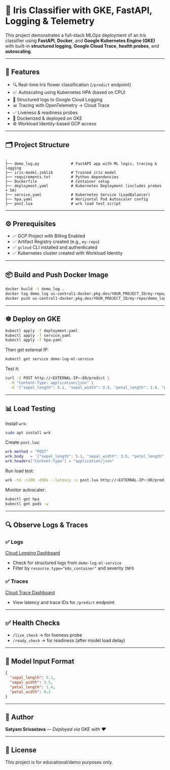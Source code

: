 # 🌸 Iris Classifier with GKE, FastAPI, Logging & Telemetry

This project demonstrates a full-stack MLOps deployment of an Iris classifier using **FastAPI**, **Docker**, and **Google Kubernetes Engine (GKE)** with built-in **structured logging**, **Google Cloud Trace**, **health probes**, and **autoscaling**.

---

## 🚀 Features

- 🔍 Real-time Iris flower classification (`/predict` endpoint)
- 📈 Autoscaling using Kubernetes HPA (based on CPU)
- 🔧 Structured logs to Google Cloud Logging
- 📊 Tracing with OpenTelemetry → Cloud Trace
- ✅ Liveness & readiness probes
- 🐋 Dockerized & deployed on GKE
- ⚙️ Workload Identity-based GCP access

---

## 🗂️ Project Structure

```
.
├── demo_log.py              # FastAPI app with ML logic, tracing & logging
├── iris-model.joblib        # Trained iris model
├── requirements.txt         # Python dependencies
├── Dockerfile               # Container setup
├── deployment.yaml          # Kubernetes Deployment (includes probes + SA)
├── service.yaml             # Kubernetes Service (LoadBalancer)
├── hpa.yaml                 # Horizontal Pod Autoscaler config
├── post.lua                 # wrk load test script
```

---

## ⚙️ Prerequisites

- ✅ GCP Project with Billing Enabled
- ✅ Artifact Registry created (e.g., `my-repo`)
- ✅ `gcloud` CLI installed and authenticated
- ✅ Kubernetes cluster created with Workload Identity

---

## 📦 Build and Push Docker Image

```bash
docker build -t demo_log .
docker tag demo_log us-central1-docker.pkg.dev/YOUR_PROJECT_ID/my-repo/demo_log:latest
docker push us-central1-docker.pkg.dev/YOUR_PROJECT_ID/my-repo/demo_log:latest
```

---

## ☸️ Deploy on GKE

```bash
kubectl apply -f deployment.yaml
kubectl apply -f service.yaml
kubectl apply -f hpa.yaml
```

Then get external IP:

```bash
kubectl get service demo-log-ml-service
```

Test it:

```bash
curl -X POST http://<EXTERNAL-IP>:80/predict \
  -H "Content-Type: application/json" \
  -d '{"sepal_length": 5.1, "sepal_width": 3.5, "petal_length": 1.4, "petal_width": 0.2}'
```

---

## 📊 Load Testing

Install `wrk`:
```bash
sudo apt install wrk
```

Create `post.lua`:

```lua
wrk.method = "POST"
wrk.body   = '{"sepal_length": 5.1, "sepal_width": 3.5, "petal_length": 1.4, "petal_width": 0.2}'
wrk.headers["Content-Type"] = "application/json"
```

Run load test:

```bash
wrk -t4 -c100 -d30s --latency -s post.lua http://<EXTERNAL-IP>:80/predict
```

Monitor autoscaler:

```bash
kubectl get hpa
kubectl get pods -w
```

---

## 🔍 Observe Logs & Traces

### ✅ Logs
[Cloud Logging Dashboard](https://console.cloud.google.com/logs/query)

- Check for structured logs from `demo-log-ml-service`
- Filter by `resource.type="k8s_container"` and severity `INFO`

### ✅ Traces
[Cloud Trace Dashboard](https://console.cloud.google.com/traces/list)

- View latency and trace IDs for `/predict` endpoint

---

## ✅ Health Checks

- `/live_check` → for liveness probe
- `/ready_check` → for readiness (after model load delay)

---

## 🧠 Model Input Format

```json
{
  "sepal_length": 5.1,
  "sepal_width": 3.5,
  "petal_length": 1.4,
  "petal_width": 0.2
}
```

---

## 🙌 Author

**Satyam Srivastava** — _Deployed via GKE with ❤️_

---

## 📌 License

This project is for educational/demo purposes only.
